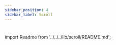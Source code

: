 ```yaml
---
sidebar_position: 4
sidebar_label: Scroll
---
```

#

import Readme from '../../../lib/scroll/README.md';

<Readme />
